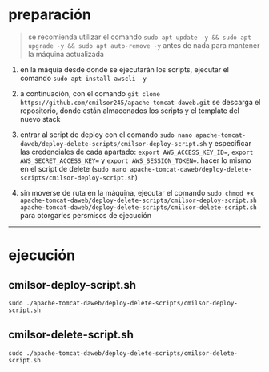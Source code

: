 # preparación

> se recomienda utilizar el comando `sudo apt update -y && sudo apt upgrade -y && sudo apt auto-remove -y` antes de nada para mantener la máquina actualizada

1. en la máquia desde donde se ejecutarán los scripts, ejecutar el comando `sudo apt install awscli -y`

2. a continuación, con el comando `git clone https://github.com/cmilsor245/apache-tomcat-daweb.git` se descarga el repositorio, donde están almacenados los scripts y el template del nuevo stack

3. entrar al script de deploy con el comando `sudo nano apache-tomcat-daweb/deploy-delete-scripts/cmilsor-deploy-script.sh` y especificar las credenciales de cada apartado: `export AWS_ACCESS_KEY_ID=`, `export AWS_SECRET_ACCESS_KEY=` y `export AWS_SESSION_TOKEN=`. hacer lo mismo en el script de delete (`sudo nano apache-tomcat-daweb/deploy-delete-scripts/cmilsor-deploy-script.sh`)

4. sin moverse de ruta en la máquina, ejecutar el comando `sudo chmod +x apache-tomcat-daweb/deploy-delete-scripts/cmilsor-deploy-script.sh apache-tomcat-daweb/deploy-delete-scripts/cmilsor-delete-script.sh` para otorgarles persmisos de ejecución

---

# ejecución

## cmilsor-deploy-script.sh
`sudo ./apache-tomcat-daweb/deploy-delete-scripts/cmilsor-deploy-script.sh`

## cmilsor-delete-script.sh
`sudo ./apache-tomcat-daweb/deploy-delete-scripts/cmilsor-delete-script.sh`